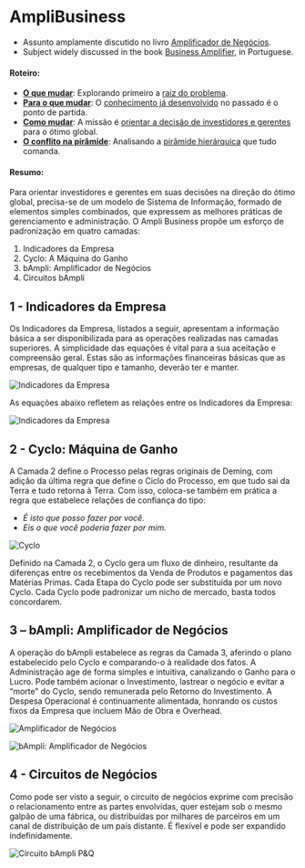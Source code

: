 # AmpliBusiness

- Assunto amplamente discutido no livro [Amplificador de Negócios](https://www.amazon.com/Amplificador-Neg%C3%B3cios-intelig%C3%AAncia-aproveitar-dispon%C3%ADveis/dp/8592301009).
- Subject widely discussed in the book [Business Amplifier](https://www.amazon.com/Amplificador-Neg%C3%B3cios-intelig%C3%AAncia-aproveitar-dispon%C3%ADveis/dp/8592301009), in Portuguese.

#### Roteiro:

- **[O que mudar](./1.o-que-mudar.md)**: Explorando primeiro a [raiz do problema](./1.o-que-mudar.md). 
- **[Para o que mudar](./2.para-o-que-mudar.md)**: O [conhecimento já desenvolvido](./2.para-o-que-mudar.md) no passado é o ponto de partida.
- **[Como mudar](./3.como-mudar.md)**: A missão é [orientar a decisão de investidores e gerentes](./3.como-mudar.md) para o ótimo global.
- **[O conflito na pirâmide](./4.o-conflito-na-piramide.md)**: Analisando a [pirâmide hierárquica](./4.o-conflito-na-piramide.md) que tudo comanda.

#### Resumo:

Para orientar investidores e gerentes em suas decisões na direção do ótimo global, precisa-se de um modelo de Sistema de Informação, formado de elementos simples combinados, que expressem as melhores práticas de gerenciamento e administração. O Ampli Business  propõe um esforço de padronização em quatro camadas:

1.	Indicadores da Empresa
2.	Cyclo: A Máquina do Ganho
3.	bAmpli: Amplificador de Negócios
4.	Circuitos bAmpli

## 1 - Indicadores da Empresa	

Os Indicadores da Empresa, listados a seguir, apresentam a informação básica a ser disponibilizada para as operações realizadas nas camadas superiores. A simplicidade das equações é vital para a sua aceitação e compreensão geral. Estas são as informações financeiras básicas que as empresas, de qualquer tipo e tamanho, deverão ter e manter.	

![Indicadores da Empresa](http://i.imgur.com/POCZC87.png)	

As equações abaixo refletem as relações entre os Indicadores da Empresa:	

![Indicadores da Empresa](http://i.imgur.com/KmEOTWU.png)	

## 2 - Cyclo: Máquina de Ganho	

A Camada 2 define o Processo pelas regras originais de Deming, com adição da última regra que define o Ciclo do Processo, em que tudo sai da Terra e tudo retorna à Terra. Com isso, coloca-se também em prática a regra que estabelece relações de confiança do tipo:

- *É isto que posso fazer por você.*  
- *Eis o que você poderia fazer por mim.*	

![Cyclo](http://i.imgur.com/yh9pcxf.png)	


Definido na Camada 2, o Cyclo gera um fluxo de dinheiro, resultante da diferenças entre os recebimentos da Venda de Produtos e pagamentos das Matérias Primas. Cada Etapa do Cyclo pode ser substituída por um novo Cyclo. Cada Cyclo pode padronizar um nicho de mercado, basta todos concordarem.	

## 3 – bAmpli: Amplificador de Negócios	

A operação do bAmpli estabelece as regras da Camada 3, aferindo o plano estabelecido pelo Cyclo e comparando-o à realidade dos fatos. A Administração age de forma simples e intuitiva, canalizando o Ganho para o Lucro. Pode também acionar o Investimento, lastrear o negócio e evitar a “morte” do Cyclo, sendo remunerada pelo Retorno do Investimento. A Despesa Operacional é continuamente alimentada, honrando os custos fixos da Empresa que incluem Mão de Obra e Overhead. 	

![Amplificador de Negócios](http://i.imgur.com/XyBPfpG.png)	

![bAmpli: Amplificador de Negócios](http://i.imgur.com/WClMUQp.png)	

## 4 - Circuitos de Negócios	

Como pode ser visto a seguir, o circuito de negócios exprime com precisão o relacionamento entre as partes envolvidas, quer estejam sob o mesmo galpão de uma fábrica, ou distribuídas por milhares de parceiros em um canal de distribuição de um país distante. É flexível e pode ser expandido indefinidamente.

![Circuito bAmpli P&Q](http://i.imgur.com/XDgV9TY.png)